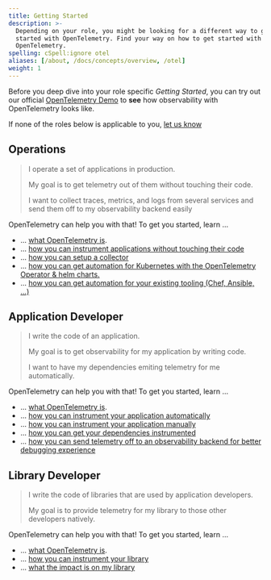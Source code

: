 ```yaml
---
title: Getting Started
description: >-
  Depending on your role, you might be looking for a different way to get 
  started with OpenTelemetry. Find your way on how to get started with
  OpenTelemetry.
spelling: cSpell:ignore otel
aliases: [/about, /docs/concepts/overview, /otel]
weight: 1
---
```


Before you deep dive into your role specific _Getting Started_, you can try out
our official [OpenTelemetry Demo](/docs) to **see** how observability with
OpenTelemetry looks like.

If none of the roles below is applicable to you, [let us know](https://github.com/open-telemetry/opentelemetry.io/issues/new?title=Add%20a%20new%20persona:%20My%20Persona&body=Provide%20a%20description%20of%20your%20role%20and%20responsibilities%20and%20what%20your%20observability%20goals%20are)

## Operations

> I operate a set of applications in production.
>
> My goal is to get telemetry out of them without touching their code.
>
> I want to collect traces, metrics, and logs from several services and
> send them off to my observability backend easily

OpenTelemetry can help you with that! To get you started, learn ...

* ... [what OpenTelemetry is][].
* ... [how you can instrument applications without touching their code][]
* ... [how you can setup a collector][]
* ... [how you can get automation for Kubernetes with the OpenTelemetry Operator & helm charts.](/docs)
* ... [how you can get automation for your existing tooling (Chef, Ansible, ...)](/docs)

## Application Developer

> I write the code of an application.
>
> My goal is to get observability for my application by writing code.
>
> I want to have my dependencies emiting telemetry for me automatically.

OpenTelemetry can help you with that! To get you started, learn ...

* ... [what OpenTelemetry is][].
* ... [how you can instrument your application automatically][]
* ... [how you can instrument your application manually](/docs)
* ... [how you can get your dependencies instrumented](/docs)
* ... [how you can send telemetry off to an observability backend for better debugging experience](/docs)

## Library Developer

> I write the code of libraries that are used by application developers.
>
> My goal is to provide telemetry for my library to those other developers natively.

OpenTelemetry can help you with that! To get you started, learn ...

* ... [what OpenTelemetry is][].
* ... [how you can instrument your library](/docs)
* ... [what the impact is on my library](/docs)


[what OpenTelemetry is]: /docs/concepts/what-is-opentelemetry/
[how you can instrument your application automatically]: /docs/concepts/instrumenting/#automatic-instrumentation
[how you can instrument applications without touching their code]: /docs/concepts/instrumenting/#automatic-instrumentation
[how you can setup a collector]: /docs/collector